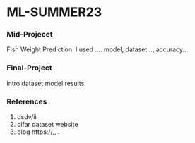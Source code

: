 # ML-SUMMER23


### Mid-Projecet
Fish Weight Prediction. I used .... model, dataset..., accuracy...


### Final-Project
intro
dataset
model
results


### References
1. dsdv/ii
2. cifar dataset website
3. blog https://,,..

   

